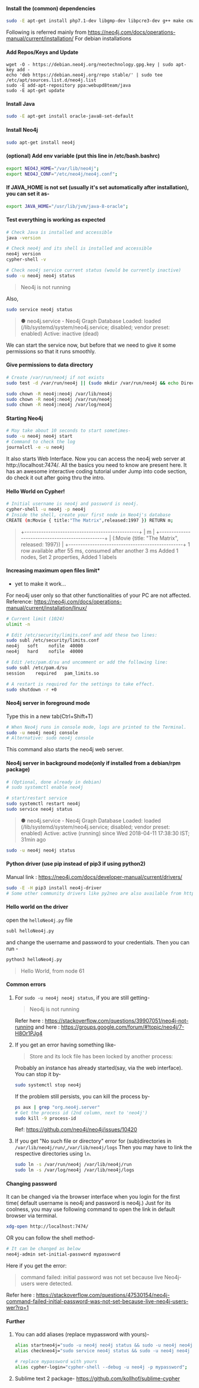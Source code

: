 #### Install the (common) dependencies
```bash
sudo -E apt-get install php7.1-dev libgmp-dev libpcre3-dev g++ make cmake libssl-dev openssl
```
Following is referred mainly from https://neo4j.com/docs/operations-manual/current/installation/
For debian installations

#### Add Repos/Keys and Update
```console
wget -O - https://debian.neo4j.org/neotechnology.gpg.key | sudo apt-key add -
echo 'deb https://debian.neo4j.org/repo stable/' | sudo tee /etc/apt/sources.list.d/neo4j.list
sudo -E add-apt-repository ppa:webupd8team/java
sudo -E apt-get update 
```

#### Install Java
```bash
sudo -E apt-get install oracle-java8-set-default
```

#### Install Neo4j
```bash
sudo apt-get install neo4j
```

#### (optional) Add env variable (put this line in /etc/bash.bashrc)
```bash
export NEO4J_HOME="/var/lib/neo4j";
export NEO4J_CONF="/etc/neo4j/neo4j.conf";

```

#### If JAVA_HOME is not set (usually it's set automatically after installation), you can set it as-
```bash
export JAVA_HOME="/usr/lib/jvm/java-8-oracle";
```

#### Test everything is working as expected
```bash
# Check Java is installed and accessible
java -version

# Check neo4j and its shell is installed and accessible
neo4j version
cypher-shell -v

# Check neo4j service current status (would be currently inactive)
sudo -u neo4j neo4j status
```
> Neo4j is not running

Also,
```bash
sudo service neo4j status
```
> ● neo4j.service - Neo4j Graph Database
>    Loaded: loaded (/lib/systemd/system/neo4j.service; disabled; vendor preset: enabled)
>    Active: inactive (dead)

We can start the service now, but before that we need to give it some permissions so that it runs smoothly.

#### Give permissions to data directory
```bash
# Create /var/run/neo4j if not exists
sudo test -d /var/run/neo4j || (sudo mkdir /var/run/neo4j && echo Directory created.)

sudo chown -R neo4j:neo4j /var/lib/neo4j
sudo chown -R neo4j:neo4j /var/run/neo4j
sudo chown -R neo4j:neo4j /var/log/neo4j

```

#### Starting Neo4j
```bash
# May take about 10 seconds to start sometimes-
sudo -u neo4j neo4j start
# Command to check the log 
journalctl -e -u neo4j
```
It also starts Web Interface. Now you can access the neo4j web server at http://localhost:7474/. All the basics you need to know are present here. It has an awesome interactive coding tutorial under Jump into code section, do check it out after going thru the intro. 

#### Hello World on Cypher!
```bash
# Initial username is neo4j and password is neo4j.
cypher-shell -u neo4j -p neo4j
# Inside the shell, create your first node in Neo4j's database
CREATE (m:Movie { title:"The Matrix",released:1997 }) RETURN m;
```
> +------------------------------------------------+
 | m                                              |
 +------------------------------------------------+
 | (:Movie {title: "The Matrix", released: 1997}) |
 +------------------------------------------------+ 
> 1 row available after 55 ms, consumed after another 3 ms
> Added 1 nodes, Set 2 properties, Added 1 labels


#### Increasing maximum open files limit*
* yet to make it work...

For neo4j user only so that other functionalities of your PC are not affected.
Reference: https://neo4j.com/docs/operations-manual/current/installation/linux/
```bash
# Current limit (1024)
ulimit -n

# Edit /etc/security/limits.conf and add these two lines:
sudo subl /etc/security/limits.conf
neo4j   soft    nofile  40000
neo4j   hard    nofile  40000

# Edit /etc/pam.d/su and uncomment or add the following line:
sudo subl /etc/pam.d/su
session    required   pam_limits.so

# A restart is required for the settings to take effect.
sudo shutdown -r +0
```

#### Neo4j server in foreground mode
Type this in a new tab(Ctrl+Shift+T) 
```bash
# When Neo4j runs in console mode, logs are printed to the Terminal.
sudo -u neo4j neo4j console
# Alternative: sudo neo4j console 
```
This command also starts the neo4j web server.


#### Neo4j server in background mode(only if installed from a debian/rpm package)
```bash
# (Optional, done already in debian) 
# sudo systemctl enable neo4j

# start/restart service
sudo systemctl restart neo4j
sudo service neo4j status
```
> ● neo4j.service - Neo4j Graph Database
>    Loaded: loaded (/lib/systemd/system/neo4j.service; disabled; vendor preset: enabled)
>    Active: active (running) since Wed 2018-04-11 17:38:30 IST; 31min ago

```bash
sudo -u neo4j neo4j status
```

#### Python driver (use pip instead of pip3 if using python2)
Manual link : https://neo4j.com/docs/developer-manual/current/drivers/
```bash
sudo -E -H pip3 install neo4j-driver
# Some other community drivers like py2neo are also available from https://neo4j.com/developer/python/
```

#### Hello world on the driver
open the `helloNeo4j.py` file 
```bash
subl helloNeo4j.py 
```
and change the username and password to your credentials.
Then you can run -
```bash
python3 helloNeo4j.py 
```
> Hello World, from node 61


#### Common errors
1. For `sudo -u neo4j neo4j status`, if you are still getting-
	> Neo4j is not running
	
	Refer here : https://stackoverflow.com/questions/39907051/neo4j-not-running
	and here : https://groups.google.com/forum/#!topic/neo4j/7-H8Or1PJg4

2. If you get an error having something like-
	>  Store and its lock file has been locked by another process: 

	Probably an instance has already started(say, via the web interface). You can stop it by-
	```bash
	sudo systemctl stop neo4j
	```
	If the problem still persists, you can kill the process by-
	```bash
	ps aux | grep "org.neo4j.server"
	# Get the process id (2nd column, next to 'neo4j')
	sudo kill -9 process-id
	```
	Ref: https://github.com/neo4j/neo4j/issues/10420

3.  If you get "No such file or directory" error for (sub)directories in `/var/lib/neo4j/run/`,`/var/lib/neo4j/logs`
	Then you may have to link the respective directories using `ln`.
	```bash
	sudo ln -s /var/run/neo4j /var/lib/neo4j/run
	sudo ln -s /var/log/neo4j /var/lib/neo4j/logs
	```

#### Changing password
It can be changed via the browser interface when you login for the first time( default username is neo4j and password is neo4j.)
Just for its coolness, you may use following command to open the link in default browser via terminal.
```bash
xdg-open http://localhost:7474/
```
OR you can follow the shell method-
```bash
# It can be changed as below
neo4j-admin set-initial-password mypassword
```
Here if you get the error:
> command failed: initial password was not set because live Neo4j-users were detected.

Refer here : https://stackoverflow.com/questions/47530154/neo4j-command-failed-initial-password-was-not-set-because-live-neo4j-users-wer?rq=1

#### Further 
1. You can add aliases (replace mypassword with yours)-
	```bash
	alias startneo4j="sudo -u neo4j neo4j status && sudo -u neo4j neo4j console";
	alias checkneo4j="sudo service neo4j status && sudo -u neo4j neo4j status";
	
	# replace mypassword with yours
	alias cypher-login="cypher-shell --debug -u neo4j -p mypassword";
	```
2. Sublime text 2 package-
	https://github.com/kollhof/sublime-cypher